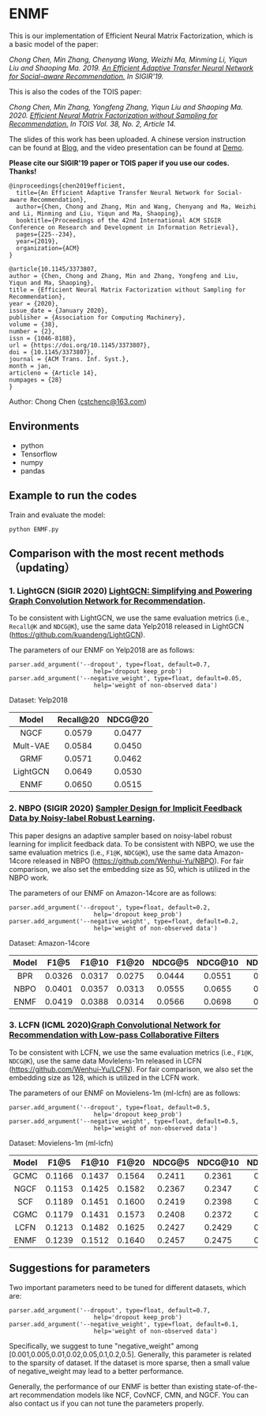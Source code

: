 # ENMF

This is our implementation of Efficient Neural Matrix Factorization, which is a basic model of the paper:



*Chong Chen, Min Zhang, Chenyang Wang, Weizhi Ma, Minming Li, Yiqun Liu and Shaoping Ma. 2019. [An Efficient Adaptive Transfer Neural Network for Social-aware Recommendation.](http://www.thuir.cn/group/~mzhang/publications/SIGIR2019ChenC.pdf) 
In SIGIR'19.*


This is also the codes of the TOIS paper:

*Chong Chen, Min Zhang, Yongfeng Zhang, Yiqun Liu and Shaoping Ma. 2020. [Efficient Neural Matrix Factorization without Sampling for Recommendation.](https://chenchongthu.github.io/files/TOIS_ENMF.pdf) 
In TOIS Vol. 38, No. 2, Article 14.*

The slides of this work has been uploaded. A chinese version instruction can be found at [Blog](https://zhuanlan.zhihu.com/p/107761829), and the video presentation can be found at [Demo](https://www.bilibili.com/video/BV1Z64y1u7GK?from=search&seid=10581986304255794319).

**Please cite our SIGIR'19 paper or TOIS paper if you use our codes. Thanks!**

```
@inproceedings{chen2019efficient,
  title={An Efficient Adaptive Transfer Neural Network for Social-aware Recommendation},
  author={Chen, Chong and Zhang, Min and Wang, Chenyang and Ma, Weizhi and Li, Minming and Liu, Yiqun and Ma, Shaoping},
  booktitle={Proceedings of the 42nd International ACM SIGIR Conference on Research and Development in Information Retrieval},
  pages={225--234},
  year={2019},
  organization={ACM}
}
```
```
@article{10.1145/3373807, 
author = {Chen, Chong and Zhang, Min and Zhang, Yongfeng and Liu, Yiqun and Ma, Shaoping}, 
title = {Efficient Neural Matrix Factorization without Sampling for Recommendation}, 
year = {2020}, 
issue_date = {January 2020}, 
publisher = {Association for Computing Machinery}, 
volume = {38}, 
number = {2}, 
issn = {1046-8188}, 
url = {https://doi.org/10.1145/3373807}, 
doi = {10.1145/3373807}, 
journal = {ACM Trans. Inf. Syst.}, 
month = jan, 
articleno = {Article 14}, 
numpages = {28}
}
```

Author: Chong Chen (cstchenc@163.com)

## Environments

- python
- Tensorflow
- numpy
- pandas


## Example to run the codes		

Train and evaluate the model:

```
python ENMF.py
```

## Comparison with the most recent methods （updating）

### 1. LightGCN (SIGIR 2020) [LightGCN: Simplifying and Powering Graph Convolution Network for Recommendation](http://staff.ustc.edu.cn/~hexn/papers/sigir20-LightGCN.pdf).

To be consistent with LightGCN, we use the same evaluation metrics (i.e., `Recall@K` and `NDCG@K`), use the same data Yelp2018 released in LightGCN (https://github.com/kuandeng/LightGCN).

The parameters of our ENMF on Yelp2018 are as follows:
```
parser.add_argument('--dropout', type=float, default=0.7,
                        help='dropout keep_prob')
parser.add_argument('--negative_weight', type=float, default=0.05,
                        help='weight of non-observed data')
```
Dataset: Yelp2018

|    Model    | Recall@20 | NDCG@20 |
| :---------: | :-------: | :----------: |
|     NGCF    |  0.0579   |    0.0477    |  
|     Mult-VAE     |  0.0584   |    0.0450    | 
|    GRMF    |  0.0571   |    0.0462    | 
|   LightGCN |  0.0649   |    0.0530    |
|   ENMF |  0.0650   |    0.0515    |

### 2. NBPO (SIGIR 2020) [Sampler Design for Implicit Feedback Data by Noisy-label Robust Learning](https://doi.org/10.1145/3397271.3401155). 
This paper designs an adaptive sampler based on noisy-label robust learning for implicit feedback data. To be consistent with NBPO, we use the same evaluation metrics (i.e., `F1@K`, `NDCG@K`), use the same data Amazon-14core released in NBPO (https://github.com/Wenhui-Yu/NBPO). For fair comparison, we also set the embedding size as 50, which is utilized in the NBPO work.

The parameters of our ENMF on Amazon-14core are as follows:
```
parser.add_argument('--dropout', type=float, default=0.2,
                        help='dropout keep_prob')
parser.add_argument('--negative_weight', type=float, default=0.2,
                        help='weight of non-observed data')
```
Dataset: Amazon-14core

|    Model    | F1@5 | F1@10 |F1@20| NDCG@5 | NDCG@10 |NDCG@20|
| :---------: | :-------: | :----------: | :---------: | :-------: | :----------: | :----------: |
|     BPR    | 0.0326| 0.0317| 0.0275|0.0444| 0.0551| 0.0680| 
|     NBPO     |  0.0401| 0.0357| 0.0313|0.0555| 0.0655| 0.0810|
|   ENMF |  0.0419   |    0.0388    |0.0314|0.0566|0.0698|0.0823|

### 3. LCFN (ICML 2020)[Graph Convolutional Network for Recommendation with Low-pass Collaborative Filters](https://arxiv.org/pdf/2006.15516v1.pdf)
To be consistent with LCFN, we use the same evaluation metrics (i.e., `F1@K`, `NDCG@K`), use the same data Movlelens-1m released in LCFN (https://github.com/Wenhui-Yu/LCFN). For fair comparison, we also set the embedding size as 128, which is utilized in the LCFN work.

The parameters of our ENMF on Movielens-1m (ml-lcfn) are as follows:
```
parser.add_argument('--dropout', type=float, default=0.5,
                        help='dropout keep_prob')
parser.add_argument('--negative_weight', type=float, default=0.5,
                        help='weight of non-observed data')
```                       

Dataset: Movielens-1m (ml-lcfn)

|    Model    | F1@5 | F1@10 |F1@20| NDCG@5 | NDCG@10 |NDCG@20|
| :---------: | :-------: | :----------: | :---------: | :-------: | :----------: | :----------: |
|     GCMC    | 0.1166| 0.1437| 0.1564|0.2411| 0.2361| 0.2496| 
|     NGCF     |  0.1153| 0.1425| 0.1582|0.2367| 0.2347| 0.2511|
|     SCF     |  0.1189| 0.1451| 0.1600|0.2419| 0.2398| 0.2560|
|     CGMC     |  0.1179| 0.1431| 0.1573|0.2408| 0.2372| 0.2514|
|     LCFN     |  0.1213| 0.1482| 0.1625|0.2427| 0.2429| 0.2603|
|   ENMF |  0.1239   |    0.1512    |0.1640|0.2457|0.2475|0.2656|


## Suggestions for parameters

Two important parameters need to be tuned for different datasets, which are:

```
parser.add_argument('--dropout', type=float, default=0.7,
                        help='dropout keep_prob')
parser.add_argument('--negative_weight', type=float, default=0.1,
                        help='weight of non-observed data')
```
                        
Specifically, we suggest to tune "negative_weight" among \[0.001,0.005,0.01,0.02,0.05,0.1,0.2,0.5]. Generally, this parameter is related to the sparsity of dataset. If the dataset is more sparse, then a small value of negative_weight may lead to a better performance.


Generally, the performance of our ENMF is better than existing state-of-the-art recommendation models like NCF, CovNCF, CMN, and NGCF. You can also contact us if you can not tune the parameters properly.



